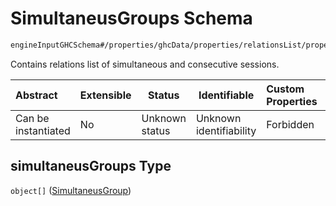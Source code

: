 # SimultaneusGroups Schema

```txt
engineInputGHCSchema#/properties/ghcData/properties/relationsList/properties/simultaneusGroups
```

Contains relations list of simultaneous and consecutive sessions.


| Abstract            | Extensible | Status         | Identifiable            | Custom Properties | Additional Properties | Access Restrictions | Defined In                                                         |
| :------------------ | ---------- | -------------- | ----------------------- | :---------------- | --------------------- | ------------------- | ------------------------------------------------------------------ |
| Can be instantiated | No         | Unknown status | Unknown identifiability | Forbidden         | Allowed               | none                | [ghc.schema.json\*](../out/ghc.schema.json "open original schema") |

## simultaneusGroups Type

`object[]` ([SimultaneusGroup](ghc-properties-ghcdata-properties-relationslist-properties-simultaneusgroups-simultaneusgroup.md))
